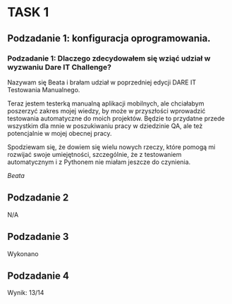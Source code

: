 # TASK 1
## Podzadanie 1: konfiguracja oprogramowania.
### Podzadanie 1: Dlaczego zdecydowałem się wziąć udział w wyzwaniu Dare IT Challenge?

Nazywam się Beata i brałam udział w poprzedniej edycji DARE IT Testowania Manualnego.

Teraz jestem testerką manualną aplikacji mobilnych, ale chciałabym poszerzyć zakres mojej wiedzy, by może w przyszłości wprowadzić testowania automatyczne do moich projektów. Będzie to przydatne przede wszystkim dla mnie w poszukiwaniu pracy w dziedzinie QA, ale też potencjalnie w mojej obecnej pracy.

Spodziewam się, że dowiem się wielu nowych rzeczy, które pomogą mi rozwijać swoje umiejętności, szczególnie, że z testowaniem automatycznym i z Pythonem nie miałam jeszcze do czynienia.

*Beata*


## Podzadanie 2
N/A


## Podzadanie 3
Wykonano

## Podzadanie 4

Wynik: 13/14